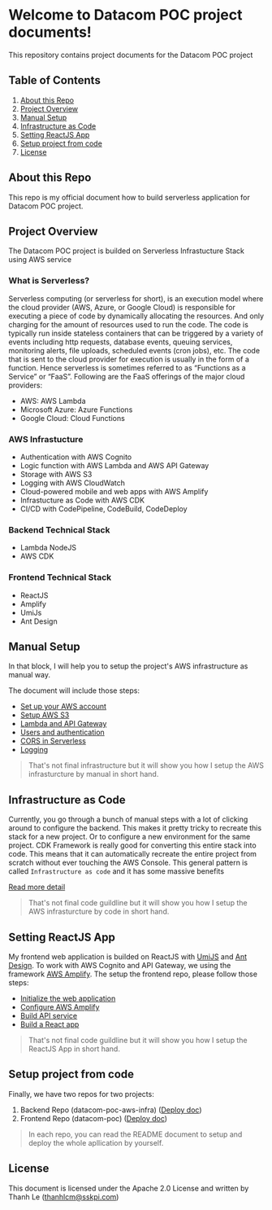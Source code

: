 # Welcome to Datacom POC project documents!

This repository contains project documents for the Datacom POC project

## Table of Contents
1. [About this Repo](#About)
2. [Project Overview](#Overview)
3. [Manual Setup](#Manual)
4. [Infrastructure as Code](#Code)
5. [Setting ReactJS App](#React)
6. [Setup project from code](#Project)
7. [License](#License)

## About this Repo <a name="About"></a>
This repo is my official document how to build serverless application for Datacom POC project. 

## Project Overview <a name="Overview"></a>

The Datacom POC project is builded on Serverless Infrastucture Stack using AWS service

### What is Serverless?

Serverless computing (or serverless for short), is an execution model where the cloud provider (AWS, Azure, or Google Cloud) is responsible for executing a piece of code by dynamically allocating the resources. And only charging for the amount of resources used to run the code. The code is typically run inside stateless containers that can be triggered by a variety of events including http requests, database events, queuing services, monitoring alerts, file uploads, scheduled events (cron jobs), etc. The code that is sent to the cloud provider for execution is usually in the form of a function. Hence serverless is sometimes referred to as “Functions as a Service” or “FaaS”. Following are the FaaS offerings of the major cloud providers:

- AWS: AWS Lambda
- Microsoft Azure: Azure Functions
- Google Cloud: Cloud Functions

### AWS Infrastucture

- Authentication with AWS Cognito
- Logic function with AWS Lambda and AWS API Gateway
- Storage with AWS S3
- Logging with AWS CloudWatch
- Cloud-powered mobile and web apps with AWS Amplify
- Infrastucture as Code with AWS CDK
- CI/CD with CodePipeline, CodeBuild, CodeDeploy

### Backend Technical Stack
- Lambda NodeJS
- AWS CDK

### Frontend Technical Stack
- ReactJS
- Amplify
- UmiJs
- Ant Design

## Manual Setup <a name="Manual"></a>

In that block, I will help you to setup the project's AWS infrastructure as manual way.

The document will include those steps:

- [Set up your AWS account](manual/aws.md)
- [Setup AWS S3](manual/s3.md)
- [Lambda and API Gateway](manual/api.md)
- [Users and authentication](manual/cognito.md)
- [CORS in Serverless](manual/cors.md)
- [Logging](manual/log.md)

> That's not final infrastructure but it will show you how I setup the AWS infrasturcture by manual in short hand.

## Infrastructure as Code <a name="Code"></a>

Currently, you go through a bunch of manual steps with a lot of clicking around to configure the backend. This makes it pretty tricky to recreate this stack for a new project. Or to configure a new environment for the same project. CDK Framework is really good for converting this entire stack into code. This means that it can automatically recreate the entire project from scratch without ever touching the AWS Console. This general pattern is called `Infrastructure as code` and it has some massive benefits

[Read more detail](cdk/README.md)

> That's not final code guildline but it will show you how I setup the AWS infrasturcture by code in short hand.

## Setting ReactJS App <a name="React"></a>

My frontend web application is builded on ReactJS with [UmiJS](https://v2.umijs.org) and [Ant Design](https://3x.ant.design). To work with AWS Cognito and API Gateway, we using the framework [AWS Amplify](https://aws.amazon.com/amplify/framework). The setup the frontend repo, please follow those steps:

- [Initialize the web application](frontend/init.md)
- [Configure AWS Amplify](frontend/amplify.md)
- [Build API service](frontend/api.md)
- [Build a React app](frontend/build.md)

> That's not final code guildline but it will show you how I setup the ReactJS App in short hand.

## Setup project from code <a name="Project"></a>

Finally, we have two repos for two projects:

1. Backend Repo (datacom-poc-aws-infra) ([Deploy doc](cdk/repo.md))
2. Frontend Repo (datacom-poc) ([Deploy doc](frontend/repo.md))

> In each repo, you can read the README document to setup and deploy the whole apllication by yourself.

## License <a name="License"></a>
This document is licensed under the Apache 2.0 License and written by Thanh Le (thanhlcm@sskpi.com)
